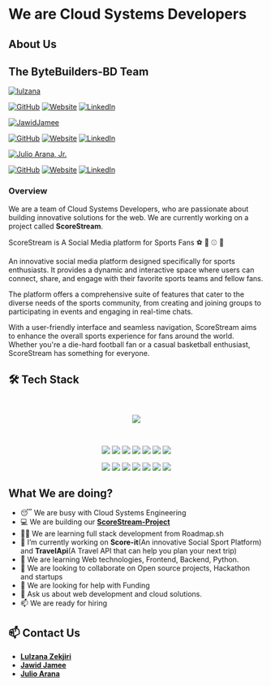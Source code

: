 # We are Cloud Systems Developers

## About Us

## **The ByteBuilders-BD Team**

<a href="https://github.com/lulzana/">
  <img src="https://contrib.rocks/image?repo=lulzana/lulzana" alt="lulzana">
</a>

[![GitHub][GitHub-shield]][GitHubLZ-url]
[![Website][Website-shield]][WebSiteLZ-url]
[![LinkedIn][Linkedin-shield]][LinkedInLZ-url]

<a href="https://github.com/JawidJamee/">
  <img src="https://contrib.rocks/image?repo=JawidJamee/JawidJamee" alt="JawidJamee">
</a>

[![GitHub][GitHub-shield]][GitHubMJ-url]
[![Website][Website-shield]][WebSiteMj-url]
[![LinkedIn][Linkedin-shield]][LinkedInMj-url]

<a href="https://github.com/julioaranajr/">
  <img src="https://contrib.rocks/image?repo=julioaranajr/julioaranajr" alt="Julio Arana, Jr.">
</a>

[![GitHub][GitHub-shield]][GitHubJr-url]
[![Website][Website-shield]][WebSiteJr-url]
[![LinkedIn][Linkedin-shield]][LinkedInJr-url]

### **Overview**

We are a team of Cloud Systems Developers, who are passionate about building innovative solutions for the web. We are currently working on a project called **ScoreStream**.

ScoreStream is A Social Media platform for Sports Fans ⚽ 🏀 ⚾ 🏈

An innovative social media platform designed specifically for sports enthusiasts. It provides a dynamic and interactive space where users can connect, share, and engage with their favorite sports teams and fellow fans.

The platform offers a comprehensive suite of features that cater to the diverse needs of the sports community, from creating and joining groups to participating in events and engaging in real-time chats.

With a user-friendly interface and seamless navigation, ScoreStream aims to enhance the overall sports experience for fans around the world. Whether you're a die-hard football fan or a casual basketball enthusiast, ScoreStream has something for everyone.<br />

## 🛠️ Tech Stack

<br />

<p align="center">
  <a href="https://julioaranajr.com">
    <img src="https://skillicons.dev/icons?i=devto,stackoverflow,ubuntu,debian,vscode,bash,markdown,github,git,gitlab,githubactions,aws,gcp,azure,py,anaconda,django,flask,htmx,docker,sqlite,postgres,mysql,mongodb,postman,fastapi,graphql&theme=dark&perline=9" />
  </a>
</p>

<br />

<p align="center">
  <img src="https://img.shields.io/badge/Java-CB3837?style=for-the-badge&logo=java&logoColor=white" />
  <img src="https://img.shields.io/badge/PHP-777BB4?style=for-the-badge&logo=php&logoColor=white" />
  <img src="https://img.shields.io/badge/JavaScript-F7DF1E?style=for-the-badge&logo=javascript&logoColor=black" />
  <img src="https://img.shields.io/badge/HTML5-E34F26?style=for-the-badge&logo=html5&logoColor=white" />
  <img src="https://img.shields.io/badge/CSS3-1572B6?style=for-the-badge&logo=css3&logoColor=white" />
  <img src="https://img.shields.io/badge/React-61DAFB?style=for-the-badge&logo=react&logoColor=black" />
  <img src="https://img.shields.io/badge/Node.js-339933?style=for-the-badge&logo=node.js&logoColor=white" />
</p>

<p align="center">
  <img src="https://img.shields.io/badge/jQuery-0769AD?style=for-the-badge&logo=jquery&logoColor=white" />
  <img src="https://img.shields.io/badge/json-000000?style=for-the-badge&logo=json&logoColor=white" />
  <img src="https://img.shields.io/badge/jwt-000000?style=for-the-badge&logo=JSON Web Tokens&logoColor=white" />
  <img src="https://img.shields.io/badge/npm-CB3837?style=for-the-badge&logo=npm&logoColor=white" />
  <img src="https://img.shields.io/badge/Git-F05032?style=for-the-badge&logo=git&logoColor=white" />
  <img src="https://img.shields.io/badge/Netlify-00C7B7?style=for-the-badge&logo=netlify&logoColor=white" />
  <img src="https://img.shields.io/badge/Heroku-430098?style=for-the-badge&logo=heroku&logoColor=white" />
</p>

## What We are doing?

- 😴 We are busy with Cloud Systems Engineering
- 💻 We are building our **[ScoreStream-Project](https://github.com/cloud-systems-developer/score-stream)**
- 👩‍💻 We are learning full stack development from Roadmap.sh
- 🔭 I’m currently working on **Score-it**(An innovative Social Sport Platform) and **TravelApi**(A Travel API that can help you plan your next trip)
- 🌱 We are learning Web technologies, Frontend, Backend, Python.
- 👯 We are looking to collaborate on Open source projects, Hackathon and startups
- 🤔 We are looking for help with Funding
- 💬 Ask us about web development and cloud solutions.
- 📫 We are ready for hiring

## 📫 Contact Us

- **[Lulzana Zekjiri](https://www.linkedin.com/in/lulzana-zekjiri/)**
- **[Jawid Jamee](https://linkedin.com/in/jawidjamee)**
- **[Julio Arana](https://linkedin.com/in/julioarana)**

<!-- MARKDOWN LINKS & IMAGES -->
<!-- https://www.markdownguide.org/basic-syntax/#reference-style-links -->
[GitHub-shield]: https://img.shields.io/badge/-GitHub-black.svg?style=for-the-badge&logo=github&colorB=555
[Website-shield]: https://img.shields.io/badge/-Website-black.svg?style=for-the-badge&logo=github&colorB=555
[Linkedin-shield]: https://img.shields.io/badge/-LinkedIn-black.svg?style=for-the-badge&logo=linkedin&colorB=555
<!-- LULZANA ZEKJIRI -->
[LinkedInLZ-url]: https://www.linkedin.com/in/lulzana-zekjiri/
[WebSiteLZ-url]: https://lulzana.github.io
[GitHubLZ-url]: https://github.com/lulzana
<!-- MOHAMMAD JAWID JAMEE -->
[LinkedInMJ-url]: https://linkedin.com/in/jawidjamee
[WebSiteMJ-url]: https://jawidjamee.github.io
[GitHubMJ-url]: https://github.com/JawidJamee
<!-- JULIO ARANA JR. -->
[LinkedInJR-url]: https://linkedin.com/in/julioarana
[WebSiteJr-url]: https://julioaranajr.com
[GitHubJr-url]: https://github.com/julioaranajr
